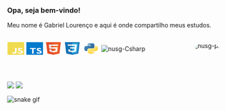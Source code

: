 ### Opa, seja bem-vindo! 
Meu nome é Gabriel Lourenço e aqui é onde compartilho meus estudos.

<div style="display: inline_block"><br>
  <img align="center" alt="nusg-Js" height="30" width="40" src="https://raw.githubusercontent.com/devicons/devicon/master/icons/javascript/javascript-plain.svg">
  <img align="center" alt="nusg-Ts" height="30" width="40" src="https://raw.githubusercontent.com/devicons/devicon/master/icons/typescript/typescript-plain.svg">
  <img align="center" alt="nusg-HTML" height="30" width="40" src="https://raw.githubusercontent.com/devicons/devicon/master/icons/html5/html5-original.svg">
  <img align="center" alt="nusg-CSS" height="30" width="40" src="https://raw.githubusercontent.com/devicons/devicon/master/icons/css3/css3-original.svg">
  <img align="center" alt="nusg-Python" height="30" width="40" src="https://raw.githubusercontent.com/devicons/devicon/master/icons/python/python-original.svg">
  <img align="center" alt="nusg-Csharp" height="30" width="40" img src="https://cdn.jsdelivr.net/gh/devicons/devicon/icons/angularjs/angularjs-original.svg" />
  <img align="right" alt="nusg-pic" height="150" style="border-radius:50px;" src="https://i.pinimg.com/736x/b4/f3/3c/b4f33c0905d83f0ca62e863090f0da24.jpg">
  
</div>


<br><br>
 
  <a href = "mailto:glourenco150@gmail.com"><img src="https://img.shields.io/badge/-Gmail-%23333?style=for-the-badge&logo=gmail&logoColor=white" target="_blank"></a>
  <a href="https://www.linkedin.com/in/gabriel-louren%C3%A7o-b50492212/" target="_blank"><img src="https://img.shields.io/badge/-LinkedIn-%230077B5?style=for-the-badge&logo=linkedin&logoColor=white" target="_blank"></a>
  
![snake gif](https://github.com/ognusg/ognusg/blob/output/github-contribution-grid-snake.svg)
